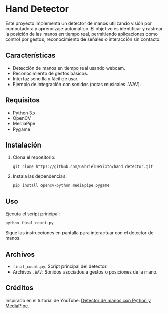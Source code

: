 # Hand Detector

Este proyecto implementa un detector de manos utilizando visión por computadora y aprendizaje automático. El objetivo es identificar y rastrear la posición de las manos en tiempo real, permitiendo aplicaciones como control por gestos, reconocimiento de señales o interacción sin contacto.

## Características

- Detección de manos en tiempo real usando webcam.
- Reconocimiento de gestos básicos.
- Interfaz sencilla y fácil de usar.
- Ejemplo de integración con sonidos (notas musicales .WAV).

## Requisitos

- Python 3.x
- OpenCV
- MediaPipe
- Pygame

## Instalación

1. Clona el repositorio:
   ```
   git clone https://github.com/GabrielDeSixto/hand_detector.git
   ```
2. Instala las dependencias:
   ```
   pip install opencv-python mediapipe pygame
   ```

## Uso

Ejecuta el script principal:
```
python final_count.py
```
Sigue las instrucciones en pantalla para interactuar con el detector de manos.

## Archivos

- `final_count.py`: Script principal del detector.
- Archivos `.WAV`: Sonidos asociados a gestos o posiciones de la mano.

## Créditos

Inspirado en el tutorial de YouTube: [Detector de manos con Python y MediaPipe](https://www.youtube.com/watch?v=h9AX0B3Oesw).
